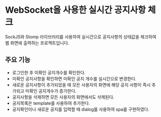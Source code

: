 # WebSocket을 사용한 실시간 공지사항 체크
SockJS와 Stomp 라이브러리를 사용하여 실시간으로 공지사항의 상태값을 체크하여 웹 화면에 출력하는 프로젝트입니다.
## 주요 기능
- 로그인한 후 미확인 공지개수를 확인한다.
- 미확인 공지사항을 확인하면 미확인 공지 개수를 실시간으로 변경한다.
- 새로운 공지사항이 추가되었을 때 모든 사용자의 화면에 해당 공지 사항이 즉시 추가되고 미확인 공지개수가 증가한다.
- 공지사항을 삭제하면 모든 사용자의 화면에서도 삭제된다.
- 공지목록은 template를 사용하여 추가한다.
- 공지확인이나 새로운 공지를 입력할 때 dialog를 사용하여 spa를 구현하였다.
